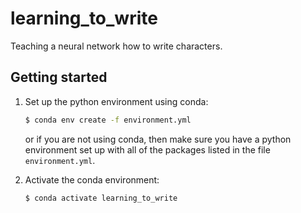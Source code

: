 # learning_to_write
Teaching a neural network how to write characters.

## Getting started
1.  Set up the python environment using conda:
    ```bash
    $ conda env create -f environment.yml
    ```
    or if you are not using conda, then make sure you have a python environment
    set up with all of the packages listed in the file `environment.yml`.
    
2.  Activate the conda environment:
    ```bash
    $ conda activate learning_to_write